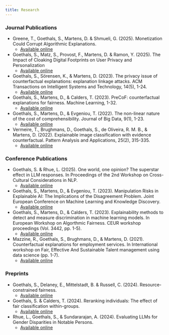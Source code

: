 ```yaml
---
title: Research
---
```

### Journal Publications
- Greene, T., Goethals, S., Martens, D. & Shmueli, G. (2025). Monetization Could Corrupt Algorithmic
Explanations.
   - [Available online](https://arxiv.org/pdf/2304.06483.pdf)
- Goethals, S., Matz, S., Provost, F., Martens, D. & Ramon, Y. (2025).  The Impact of Cloaking Digital Footprints on User Privacy and Personalization
   - [Available online](https://www.liebertpub.com/doi/10.1089/big.2024.0036)
- Goethals, S., Sörensen, K., & Martens, D. (2023). The privacy issue of counterfactual explanations: explanation linkage attacks. ACM Transactions on Intelligent Systems and Technology, 14(5), 1-24.
   - [Available online](https://dl.acm.org/doi/abs/10.1145/3608482?casa_token=jTZ9jodFLYgAAAAA%3AovCJhwiJaXcoKmqNh8v2F3i5GpiQdokZFfshoXfPAyBnY_9eM1VphnijXo6em0XndSf3vRSeBOAj)
- Goethals, S., Martens, D., & Calders, T. (2023). PreCoF: counterfactual explanations for fairness. Machine Learning, 1-32.
   - [Available online](https://link.springer.com/article/10.1007/s10994-023-06319-8)
- Goethals, S., Martens, D., & Evgeniou, T. (2022). The non-linear nature of the cost of comprehensibility. Journal of Big Data, 9(1), 1-23.
   - [Available online](https://link.springer.com/article/10.1186/s40537-022-00579-2?trk=public_post_comment-text)
- Vermeire, T., Brughmans, D., Goethals, S., de Oliveira, R. M. B., & Martens, D. (2022). Explainable image classification with evidence counterfactual. Pattern Analysis and Applications, 25(2), 315-335.
   - [Available online](https://link.springer.com/article/10.1007/s10044-021-01055-y)

### Conference Publications
- Goethals, S. & Rhue, L. (2025). One world, one opinion? The superstar effect in LLM responses. In Proceedings of the 2nd Workshop on Cross-Cultural Considerations in NLP.
   - [Available online](https://arxiv.org/pdf/2412.10281)     
- Goethals, S., Martens, D., & Evgeniou, T. (2023). Manipulation Risks in Explainable AI: The Implications of the Disagreement Problem. Joint European Conference on Machine Learning and Knowledge Discovery.
   - [Available online](https://link.springer.com/chapter/10.1007/978-3-031-74633-8_12)
- Goethals, S., Martens, D., & Calders, T. (2023). Explainability methods to detect and measure discrimination in machine learning models. In European Workshop on Algorthmic Fairness. CEUR workshop proceedings (Vol. 3442, pp. 1-5).
   - [Available online](https://ceur-ws.org/Vol-3442/paper-11.pdf)
- Mazzine, R., Goethals, S., Brughmans, D., & Martens, D. (2021). Counterfactual explanations for employment services. In International workshop on Fair, Effective And Sustainable Talent management using data science (pp. 1-7).
   - [Available online](https://feast-ecmlpkdd.github.io/archive/2021/papers/FEAST2021_paper_7.pdf)
 
### Preprints

- Goethals, S., Delaney, E., Mittelstadt, B. & Russell, C. (2024).  Resource-constrained fairness.
   - [Available online](https://arxiv.org/pdf/2406.01290)
- Goethals, S. & Calders, T.  (2024).  Reranking individuals: The effect of fair classification within-groups.
   - [Available online](https://arxiv.org/pdf/2401.13391)
- Rhue, L., Goethals, S., & Sundararajan, A. (2024). Evaluating LLMs for Gender Disparities in Notable Persons. 
   - [Available online](https://arxiv.org/pdf/2403.09148.pdf)

